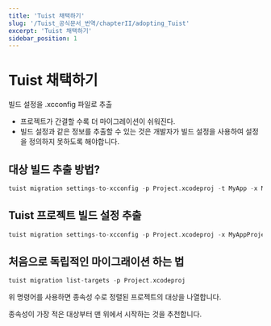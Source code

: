 ```yaml
---
title: 'Tuist 채택하기'
slug: '/Tuist_공식문서_번역/chapterII/adopting_Tuist'
excerpt: 'Tuist 채택하기'
sidebar_position: 1
---
```


# Tuist 채택하기

빌드 설정을 .xcconfig 파일로 추출

- 프로젝트가 간결할 수록 더 마이그레이션이 쉬워진다.
- 빌드 설정과 같은 정보를 추출할 수 있는 것은 개발자가 빌드 설정을 사용하여 설정을 정의하지 못하도록 해야합니다.

## 대상 빌드 추출 방법?

```swift
tuist migration settings-to-xcconfig -p Project.xcodeproj -t MyApp -x MyApp.xcconfig
```

## Tuist 프로젝트 빌드 설정 추출

```swift
tuist migration settings-to-xcconfig -p Project.xcodeproj -x MyAppProject.xcconfig
```

## 처음으로 독립적인 마이그래이션 하는 법

```swift
tuist migration list-targets -p Project.xcodeproj
```

위 명령어를 사용하면 종속성 수로 정렬된 프로젝트의 대상을 나열합니다.

종속성이 가장 적은 대상부터 맨 위에서 시작하는 것을 추천합니다.
